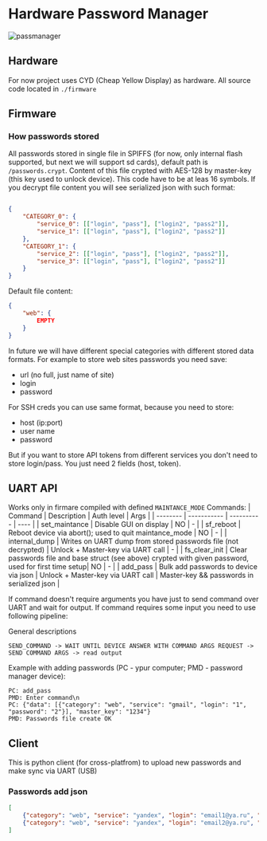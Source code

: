# Hardware Password Manager

![passmanager](https://github.com/user-attachments/assets/01ae791b-53bd-465e-a10c-61364f054fff)

## Hardware

For now project uses CYD (Cheap Yellow Display) as hardware. All source code located in `./firmware`

## Firmware

### How passwords stored
All passwords stored in single file in SPIFFS (for now, only internal flash supported, but next we will support sd cards), default path is `/passwords.crypt`. Content of this file crypted with AES-128 by master-key (this key used to unlock device). This code have to be at leas 16 symbols. If you decrypt file content you will see serialized json with such format:

```json

{
    "CATEGORY_0": {
        "service_0": [["login", "pass"], ["login2", "pass2"]],
        "service_1": [["login", "pass"], ["login2", "pass2"]]
    },
    "CATEGORY_1": {
        "service_2": [["login", "pass"], ["login2", "pass2"]],
        "service_3": [["login", "pass"], ["login2", "pass2"]]
    }
}
```

Default file content:

```json
{
    "web": {
        EMPTY
    }
}

```
In future we will have different special categories with different stored data formats. For example to store web sites passwords you need save:

* url (no full, just name of site)
* login
* password

For SSH creds you can use same format, because you need to store:

* host (ip:port)
* user name
* password

But if you want to store API tokens from different services you don't need to store login/pass. You just need 2 fields (host, token). 




## UART API

Works only in firmare compiled with defined `MAINTANCE_MODE`
Commands:
| Command  | Description | Auth level | Args |
| -------- | ----------- | ---------- | ---- |
| set_maintance  | Disable GUI on display | NO | - |
| sf_reboot | Reboot device via abort(); used to quit maintance_mode | NO | - |
| internal_dump | Writes on UART dump from stored passwords file (not decrypted) | Unlock + Master-key via UART call | - |
| fs_clear_init | Clear passwords file and base struct (see above) crypted with given password, used for first time setup| NO | - |
| add_pass | Bulk add passwords to device via json | Unlock + Master-key via UART call | Master-key && passwords in serialized json |


If command doesn't require arguments you have just to send command over UART and wait for output. If command requires some input you need to use following pipeline:

General descriptions

```
SEND_COMMAND -> WAIT UNTIL DEVICE ANSWER WITH COMMAND ARGS REQUEST -> SEND COMMAND ARGS -> read output
```

Example with adding passwords (PC - ypur computer; PMD - password manager device):
```
PC: add_pass
PMD: Enter command\n
PC: {"data": [{"category": "web", "service": "gmail", "login": "1", "password": "2"}], "master_key": "1234"}
PMD: Passwords file create OK
```



## Client
This is python client (for cross-platfrom) to upload new passwords and make sync via UART (USB)

### Passwords add json
```json
[  
    {"category": "web", "service": "yandex", "login": "email1@ya.ru", "password": "hello1"},
    {"category": "web", "service": "yandex", "login": "email2@ya.ru", "password": "hello2"}
]
```


